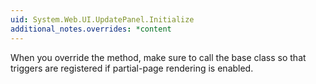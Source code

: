 ```yaml
---
uid: System.Web.UI.UpdatePanel.Initialize
additional_notes.overrides: *content
---
```


<p>When you override the <xref href="System.Web.UI.UpdatePanel.Initialize"></xref> method, make sure to call the base class so that triggers are registered if partial-page rendering is enabled.</p>


